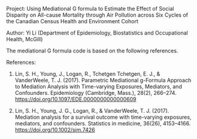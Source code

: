 Project: Using Mediational G formula to Estimate the Effect of Social Disparity on All-cause Mortality through Air Pollution across Six Cycles of the Canadian Census Health and Environment Cohort


Author: Yi Li (Department of Epidemiology, Biostatistics and Occupational Health, McGill)

The mediational G formula code is based on the following references.

References:
1. Lin, S. H., Young, J., Logan, R., Tchetgen Tchetgen, E. J., & VanderWeele, T. J. (2017). Parametric Mediational g-Formula Approach to Mediation Analysis with Time-varying Exposures, Mediators, and Confounders. Epidemiology (Cambridge, Mass.), 28(2), 266–274. https://doi.org/10.1097/EDE.0000000000000609

2. Lin, S. H., Young, J. G., Logan, R., & VanderWeele, T. J. (2017). Mediation analysis for a survival outcome with time-varying exposures, mediators, and confounders. Statistics in medicine, 36(26), 4153–4166. https://doi.org/10.1002/sim.7426

